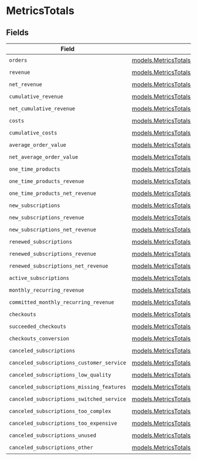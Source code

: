 # MetricsTotals


## Fields

| Field                                                                                                                      | Type                                                                                                                       | Required                                                                                                                   | Description                                                                                                                |
| -------------------------------------------------------------------------------------------------------------------------- | -------------------------------------------------------------------------------------------------------------------------- | -------------------------------------------------------------------------------------------------------------------------- | -------------------------------------------------------------------------------------------------------------------------- |
| `orders`                                                                                                                   | [models.MetricsTotalsOrders](../models/metricstotalsorders.md)                                                             | :heavy_check_mark:                                                                                                         | N/A                                                                                                                        |
| `revenue`                                                                                                                  | [models.MetricsTotalsRevenue](../models/metricstotalsrevenue.md)                                                           | :heavy_check_mark:                                                                                                         | N/A                                                                                                                        |
| `net_revenue`                                                                                                              | [models.MetricsTotalsNetRevenue](../models/metricstotalsnetrevenue.md)                                                     | :heavy_check_mark:                                                                                                         | N/A                                                                                                                        |
| `cumulative_revenue`                                                                                                       | [models.MetricsTotalsCumulativeRevenue](../models/metricstotalscumulativerevenue.md)                                       | :heavy_check_mark:                                                                                                         | N/A                                                                                                                        |
| `net_cumulative_revenue`                                                                                                   | [models.MetricsTotalsNetCumulativeRevenue](../models/metricstotalsnetcumulativerevenue.md)                                 | :heavy_check_mark:                                                                                                         | N/A                                                                                                                        |
| `costs`                                                                                                                    | [models.MetricsTotalsCosts](../models/metricstotalscosts.md)                                                               | :heavy_check_mark:                                                                                                         | N/A                                                                                                                        |
| `cumulative_costs`                                                                                                         | [models.MetricsTotalsCumulativeCosts](../models/metricstotalscumulativecosts.md)                                           | :heavy_check_mark:                                                                                                         | N/A                                                                                                                        |
| `average_order_value`                                                                                                      | [models.MetricsTotalsAverageOrderValue](../models/metricstotalsaverageordervalue.md)                                       | :heavy_check_mark:                                                                                                         | N/A                                                                                                                        |
| `net_average_order_value`                                                                                                  | [models.MetricsTotalsNetAverageOrderValue](../models/metricstotalsnetaverageordervalue.md)                                 | :heavy_check_mark:                                                                                                         | N/A                                                                                                                        |
| `one_time_products`                                                                                                        | [models.MetricsTotalsOneTimeProducts](../models/metricstotalsonetimeproducts.md)                                           | :heavy_check_mark:                                                                                                         | N/A                                                                                                                        |
| `one_time_products_revenue`                                                                                                | [models.MetricsTotalsOneTimeProductsRevenue](../models/metricstotalsonetimeproductsrevenue.md)                             | :heavy_check_mark:                                                                                                         | N/A                                                                                                                        |
| `one_time_products_net_revenue`                                                                                            | [models.MetricsTotalsOneTimeProductsNetRevenue](../models/metricstotalsonetimeproductsnetrevenue.md)                       | :heavy_check_mark:                                                                                                         | N/A                                                                                                                        |
| `new_subscriptions`                                                                                                        | [models.MetricsTotalsNewSubscriptions](../models/metricstotalsnewsubscriptions.md)                                         | :heavy_check_mark:                                                                                                         | N/A                                                                                                                        |
| `new_subscriptions_revenue`                                                                                                | [models.MetricsTotalsNewSubscriptionsRevenue](../models/metricstotalsnewsubscriptionsrevenue.md)                           | :heavy_check_mark:                                                                                                         | N/A                                                                                                                        |
| `new_subscriptions_net_revenue`                                                                                            | [models.MetricsTotalsNewSubscriptionsNetRevenue](../models/metricstotalsnewsubscriptionsnetrevenue.md)                     | :heavy_check_mark:                                                                                                         | N/A                                                                                                                        |
| `renewed_subscriptions`                                                                                                    | [models.MetricsTotalsRenewedSubscriptions](../models/metricstotalsrenewedsubscriptions.md)                                 | :heavy_check_mark:                                                                                                         | N/A                                                                                                                        |
| `renewed_subscriptions_revenue`                                                                                            | [models.MetricsTotalsRenewedSubscriptionsRevenue](../models/metricstotalsrenewedsubscriptionsrevenue.md)                   | :heavy_check_mark:                                                                                                         | N/A                                                                                                                        |
| `renewed_subscriptions_net_revenue`                                                                                        | [models.MetricsTotalsRenewedSubscriptionsNetRevenue](../models/metricstotalsrenewedsubscriptionsnetrevenue.md)             | :heavy_check_mark:                                                                                                         | N/A                                                                                                                        |
| `active_subscriptions`                                                                                                     | [models.MetricsTotalsActiveSubscriptions](../models/metricstotalsactivesubscriptions.md)                                   | :heavy_check_mark:                                                                                                         | N/A                                                                                                                        |
| `monthly_recurring_revenue`                                                                                                | [models.MetricsTotalsMonthlyRecurringRevenue](../models/metricstotalsmonthlyrecurringrevenue.md)                           | :heavy_check_mark:                                                                                                         | N/A                                                                                                                        |
| `committed_monthly_recurring_revenue`                                                                                      | [models.MetricsTotalsCommittedMonthlyRecurringRevenue](../models/metricstotalscommittedmonthlyrecurringrevenue.md)         | :heavy_check_mark:                                                                                                         | N/A                                                                                                                        |
| `checkouts`                                                                                                                | [models.MetricsTotalsCheckouts](../models/metricstotalscheckouts.md)                                                       | :heavy_check_mark:                                                                                                         | N/A                                                                                                                        |
| `succeeded_checkouts`                                                                                                      | [models.MetricsTotalsSucceededCheckouts](../models/metricstotalssucceededcheckouts.md)                                     | :heavy_check_mark:                                                                                                         | N/A                                                                                                                        |
| `checkouts_conversion`                                                                                                     | [models.MetricsTotalsCheckoutsConversion](../models/metricstotalscheckoutsconversion.md)                                   | :heavy_check_mark:                                                                                                         | N/A                                                                                                                        |
| `canceled_subscriptions`                                                                                                   | [models.MetricsTotalsCanceledSubscriptions](../models/metricstotalscanceledsubscriptions.md)                               | :heavy_check_mark:                                                                                                         | N/A                                                                                                                        |
| `canceled_subscriptions_customer_service`                                                                                  | [models.MetricsTotalsCanceledSubscriptionsCustomerService](../models/metricstotalscanceledsubscriptionscustomerservice.md) | :heavy_check_mark:                                                                                                         | N/A                                                                                                                        |
| `canceled_subscriptions_low_quality`                                                                                       | [models.MetricsTotalsCanceledSubscriptionsLowQuality](../models/metricstotalscanceledsubscriptionslowquality.md)           | :heavy_check_mark:                                                                                                         | N/A                                                                                                                        |
| `canceled_subscriptions_missing_features`                                                                                  | [models.MetricsTotalsCanceledSubscriptionsMissingFeatures](../models/metricstotalscanceledsubscriptionsmissingfeatures.md) | :heavy_check_mark:                                                                                                         | N/A                                                                                                                        |
| `canceled_subscriptions_switched_service`                                                                                  | [models.MetricsTotalsCanceledSubscriptionsSwitchedService](../models/metricstotalscanceledsubscriptionsswitchedservice.md) | :heavy_check_mark:                                                                                                         | N/A                                                                                                                        |
| `canceled_subscriptions_too_complex`                                                                                       | [models.MetricsTotalsCanceledSubscriptionsTooComplex](../models/metricstotalscanceledsubscriptionstoocomplex.md)           | :heavy_check_mark:                                                                                                         | N/A                                                                                                                        |
| `canceled_subscriptions_too_expensive`                                                                                     | [models.MetricsTotalsCanceledSubscriptionsTooExpensive](../models/metricstotalscanceledsubscriptionstooexpensive.md)       | :heavy_check_mark:                                                                                                         | N/A                                                                                                                        |
| `canceled_subscriptions_unused`                                                                                            | [models.MetricsTotalsCanceledSubscriptionsUnused](../models/metricstotalscanceledsubscriptionsunused.md)                   | :heavy_check_mark:                                                                                                         | N/A                                                                                                                        |
| `canceled_subscriptions_other`                                                                                             | [models.MetricsTotalsCanceledSubscriptionsOther](../models/metricstotalscanceledsubscriptionsother.md)                     | :heavy_check_mark:                                                                                                         | N/A                                                                                                                        |
